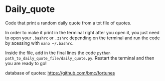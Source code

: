 # Daily_quote
Code that print a random daily quote from a txt file of quotes.

In order to make it print in the terminal right after you open it, you just need to open your `.bashrc` or `.zshrc` depending on the terminal and run the code by acessing with `nano ~/.bashrc`.

Inside the file, add in the final lines the code `python path_to_daily_quote_file/daily_quote.py`. Restart the terminal and then you are ready to go! 

database of quotes: https://github.com/bmc/fortunes

